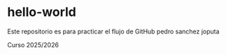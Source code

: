 # hello-world
Este repositorio es para practicar el flujo de GitHub
pedro sanchez joputa

Curso 2025/2026
